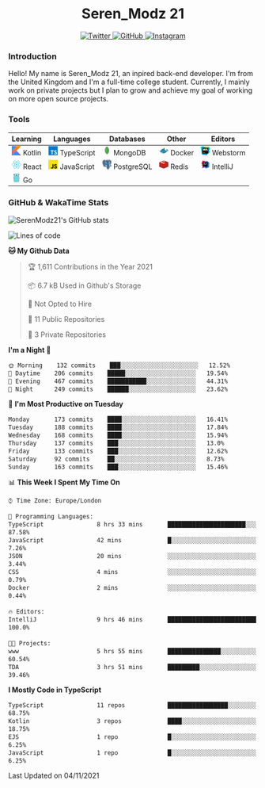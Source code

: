 <div align="center">
  <h1>Seren_Modz 21</h1>
  <a href="https://twitter.com/SerenModz21">
    <img alt="Twitter" src="https://img.shields.io/badge/twitter%20-%231DA1F2.svg?&style=for-the-badge&logo=Twitter&logoColor=white">
  </a>
  <a href="https://github.com/SerenModz21">
    <img alt="GitHub" src="https://img.shields.io/badge/github%20-%23121011.svg?&style=for-the-badge&logo=github&logoColor=white">
  </a>
  <a href="https://www.instagram.com/serenmodz21">
    <img alt="Instagram" src="https://img.shields.io/badge/instagram%20-%23E4405F.svg?&style=for-the-badge&logo=Instagram&logoColor=white">
  </a>
</div>

### Introduction

Hello! My name is Seren_Modz 21, an inpired back-end developer. I'm from the United Kingdom and I'm a full-time college student. Currently, I mainly work on private projects but I plan to grow and achieve my goal of working on more open source projects. 

### Tools

 **Learning**                                        | **Languages**                                               | **Databases**                                               | **Other**                                           | **Editors**                                                  
-----------------------------------------------------|-------------------------------------------------------------|-------------------------------------------------------------|-----------------------------------------------------|--------------------------------------------------------------
 <img width="19px" src="./assets/kotlin.svg"> Kotlin | <img width="19px" src="./assets/typescript.svg"> TypeScript | <img width="19px" src="./assets/mongodb.svg"> MongoDB       | <img width="19px" src="./assets/docker.svg"> Docker | <img width="19px" src="./assets/webstorm.svg"> Webstorm      
 <img width="19px" src="./assets/react.svg"> React   | <img width="19px" src="./assets/javascript.svg"> JavaScript | <img width="19px" src="./assets/postgresql.svg"> PostgreSQL | <img width="19px" src="./assets/redis.svg"> Redis   | <img width="19px" src="./assets/intellij-idea.svg"> IntelliJ
 <img width="19px" src="./assets/go.svg"> Go         |                                                             |                                                             |                                                     |                                                                                                               

### GitHub & WakaTime Stats

![SerenModz21's GitHub stats](https://github-readme-stats.vercel.app/api?username=SerenModz21&show_icons=true&theme=dark)

<!--START_SECTION:waka-->
![Lines of code](https://img.shields.io/badge/From%20Hello%20World%20I%27ve%20Written-36709%20lines%20of%20code-blue)

**🐱 My Github Data** 

> 🏆 1,611 Contributions in the Year 2021
 > 
> 📦 6.7 kB Used in Github's Storage 
 > 
> 🚫 Not Opted to Hire
 > 
> 📜 11 Public Repositories 
 > 
> 🔑 3 Private Repositories  
 > 
**I'm a Night 🦉** 

```text
🌞 Morning    132 commits    ███░░░░░░░░░░░░░░░░░░░░░░   12.52% 
🌆 Daytime    206 commits    █████░░░░░░░░░░░░░░░░░░░░   19.54% 
🌃 Evening    467 commits    ███████████░░░░░░░░░░░░░░   44.31% 
🌙 Night      249 commits    ██████░░░░░░░░░░░░░░░░░░░   23.62%

```
📅 **I'm Most Productive on Tuesday** 

```text
Monday       173 commits    ████░░░░░░░░░░░░░░░░░░░░░   16.41% 
Tuesday      188 commits    ████░░░░░░░░░░░░░░░░░░░░░   17.84% 
Wednesday    168 commits    ████░░░░░░░░░░░░░░░░░░░░░   15.94% 
Thursday     137 commits    ███░░░░░░░░░░░░░░░░░░░░░░   13.0% 
Friday       133 commits    ███░░░░░░░░░░░░░░░░░░░░░░   12.62% 
Saturday     92 commits     ██░░░░░░░░░░░░░░░░░░░░░░░   8.73% 
Sunday       163 commits    ███░░░░░░░░░░░░░░░░░░░░░░   15.46%

```


📊 **This Week I Spent My Time On** 

```text
⌚︎ Time Zone: Europe/London

💬 Programming Languages: 
TypeScript               8 hrs 33 mins       ██████████████████████░░░   87.58% 
JavaScript               42 mins             █░░░░░░░░░░░░░░░░░░░░░░░░   7.26% 
JSON                     20 mins             ░░░░░░░░░░░░░░░░░░░░░░░░░   3.44% 
CSS                      4 mins              ░░░░░░░░░░░░░░░░░░░░░░░░░   0.79% 
Docker                   2 mins              ░░░░░░░░░░░░░░░░░░░░░░░░░   0.44%

🔥 Editors: 
IntelliJ                 9 hrs 46 mins       █████████████████████████   100.0%

🐱‍💻 Projects: 
www                      5 hrs 55 mins       ███████████████░░░░░░░░░░   60.54% 
TDA                      3 hrs 51 mins       █████████░░░░░░░░░░░░░░░░   39.46%

```

**I Mostly Code in TypeScript** 

```text
TypeScript               11 repos            █████████████████░░░░░░░░   68.75% 
Kotlin                   3 repos             ████░░░░░░░░░░░░░░░░░░░░░   18.75% 
EJS                      1 repo              █░░░░░░░░░░░░░░░░░░░░░░░░   6.25% 
JavaScript               1 repo              █░░░░░░░░░░░░░░░░░░░░░░░░   6.25%

```



 Last Updated on 04/11/2021
<!--END_SECTION:waka-->
